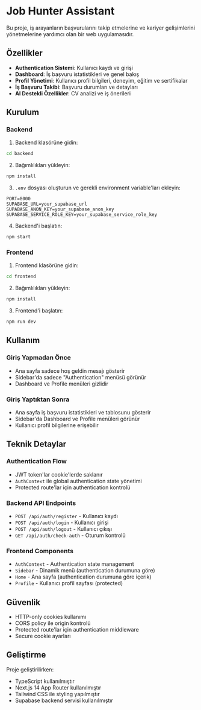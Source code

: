 # Job Hunter Assistant

Bu proje, iş arayanların başvurularını takip etmelerine ve kariyer gelişimlerini yönetmelerine yardımcı olan bir web uygulamasıdır.

## Özellikler

- **Authentication Sistemi**: Kullanıcı kaydı ve girişi
- **Dashboard**: İş başvuru istatistikleri ve genel bakış
- **Profil Yönetimi**: Kullanıcı profil bilgileri, deneyim, eğitim ve sertifikalar
- **İş Başvuru Takibi**: Başvuru durumları ve detayları
- **AI Destekli Özellikler**: CV analizi ve iş önerileri

## Kurulum

### Backend

1. Backend klasörüne gidin:
```bash
cd backend
```

2. Bağımlılıkları yükleyin:
```bash
npm install
```

3. `.env` dosyası oluşturun ve gerekli environment variable'ları ekleyin:
```env
PORT=8000
SUPABASE_URL=your_supabase_url
SUPABASE_ANON_KEY=your_supabase_anon_key
SUPABASE_SERVICE_ROLE_KEY=your_supabase_service_role_key
```

4. Backend'i başlatın:
```bash
npm start
```

### Frontend

1. Frontend klasörüne gidin:
```bash
cd frontend
```

2. Bağımlılıkları yükleyin:
```bash
npm install
```

3. Frontend'i başlatın:
```bash
npm run dev
```

## Kullanım

### Giriş Yapmadan Önce
- Ana sayfa sadece hoş geldin mesajı gösterir
- Sidebar'da sadece "Authentication" menüsü görünür
- Dashboard ve Profile menüleri gizlidir

### Giriş Yaptıktan Sonra
- Ana sayfa iş başvuru istatistikleri ve tablosunu gösterir
- Sidebar'da Dashboard ve Profile menüleri görünür
- Kullanıcı profil bilgilerine erişebilir

## Teknik Detaylar

### Authentication Flow
- JWT token'lar cookie'lerde saklanır
- `AuthContext` ile global authentication state yönetimi
- Protected route'lar için authentication kontrolü

### Backend API Endpoints
- `POST /api/auth/register` - Kullanıcı kaydı
- `POST /api/auth/login` - Kullanıcı girişi
- `POST /api/auth/logout` - Kullanıcı çıkışı
- `GET /api/auth/check-auth` - Oturum kontrolü

### Frontend Components
- `AuthContext` - Authentication state management
- `Sidebar` - Dinamik menü (authentication durumuna göre)
- `Home` - Ana sayfa (authentication durumuna göre içerik)
- `Profile` - Kullanıcı profil sayfası (protected)

## Güvenlik

- HTTP-only cookies kullanımı
- CORS policy ile origin kontrolü
- Protected route'lar için authentication middleware
- Secure cookie ayarları

## Geliştirme

Proje geliştirilirken:
- TypeScript kullanılmıştır
- Next.js 14 App Router kullanılmıştır
- Tailwind CSS ile styling yapılmıştır
- Supabase backend servisi kullanılmıştır
